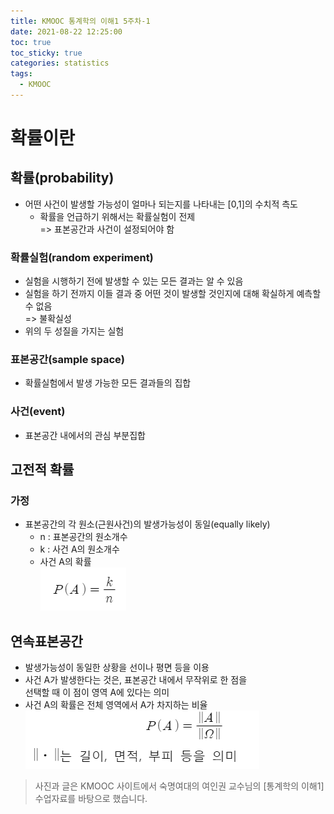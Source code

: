 ```yaml
---
title: KMOOC 통계학의 이해1 5주차-1
date: 2021-08-22 12:25:00
toc: true
toc_sticky: true
categories: statistics
tags:
  - KMOOC
---
```


# 확률이란

## 확률(probability)
- 어떤 사건이 발생할 가능성이 얼마나 되는지를 나타내는 [0,1]의 수치적 측도
  - 확률을 언급하기 위해서는 확률실험이 전제  
    => 표본공간과 사건이 설정되어야 함

### 확률실험(random experiment)
- 실험을 시행하기 전에 발생할 수 있는 모든 결과는 알 수 있음
- 실험을 하기 전까지 이들 결과 중 어떤 것이 발생할 것인지에 대해 확실하게 예측할 수 없음  
=> 불확실성
- 위의 두 성질을 가지는 실험

### 표본공간(sample space)
- 확률실험에서 발생 가능한 모든 결과들의 집합

### 사건(event)
- 표본공간 내에서의 관심 부분집합

## 고전적 확률

### 가정
- 표본공간의 각 원소(근원사건)의 발생가능성이 동일(equally likely)
  - n : 표본공간의 원소개수
  - k : 사건 A의 원소개수
  - 사건 A의 확률  
  ![](/assets/images/statistics/pa.PNG) 

## 연속표본공간
- 발생가능성이 동일한 상황을 선이나 평면 등을 이용
- 사건 A가 발생한다는 것은, 표본공간 내에서 무작위로 한 점을  
  선택할 때 이 점이 영역 A에 있다는 의미
- 사건 A의 확률은 전체 영역에서 A가 차지하는 비율  
    ![](/assets/images/statistics/samplespace.PNG) 


> 사진과 글은 KMOOC 사이트에서 숙명여대의 여인권 교수님의 [통계학의 이해1] 수업자료를 바탕으로 했습니다.  
